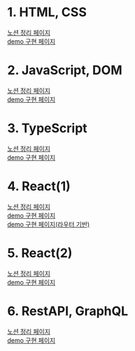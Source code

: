 # 1. HTML, CSS
[노션 정리 페이지](https://www.notion.so/skkuding/1-HTML-CSS-1c6ef9cff5458037ae02c7624cd9e357)<br>
[demo 구현 페이지](https://song20now.github.io/SKKUDING_STUDY_1/3w)<br>
# 2. JavaScript, DOM
[노션 정리 페이지](https://www.notion.so/skkuding/2-JavaScript-DOM-1c6ef9cff5458063a6acf873d60a33f6#1c6ef9cff54580caaa09fb5e1c22551e)<br>
[demo 구현 페이지](https://song20now.github.io/SKKUDING_STUDY_1/4w)<br>
# 3. TypeScript
[노션 정리 페이지](https://www.notion.so/skkuding/3-TypeScript-1e1ef9cff54580af918edd2d5dcedcd4?pvs=4)<br>
[demo 구현 페이지](https://song20now.github.io/SKKUDING_STUDY_1/5w)<br>
# 4. React(1)
[노션 정리 페이지](https://www.notion.so/skkuding/4-React-1-1e1ef9cff545804497a6d553341ec907?pvs=4)<br>
[demo 구현 페이지](https://song20now.github.io/SKKUDING_STUDY_1/8w/build)<br>
[demo 구현 페이지(라우터 기반)](https://song20now.github.io/SKKUDING_STUDY_1/8w_router/build)<br>
# 5. React(2)
[노션 정리 페이지](https://www.notion.so/skkuding/4-React-1-1e1ef9cff545804497a6d553341ec907?pvs=4)<br>
[demo 구현 페이지](https://song20now.github.io/SKKUDING_STUDY_1/11w/build)<br>
# 6. RestAPI, GraphQL
[노션 정리 페이지](https://skkuding.notion.site/6-RestAPI-GraphQL-1f6ef9cff54580369baac1f1c1630be7?pvs=4)<br>
[demo 구현 페이지](https://song20now.github.io/SKKUDING_STUDY_1/12w/build)<br>
